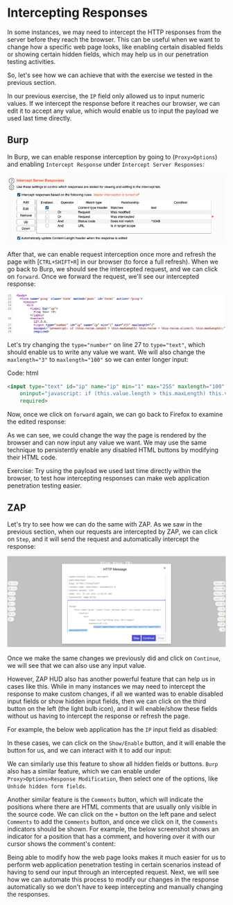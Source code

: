 # Intercepting Responses

In some instances, we may need to intercept the HTTP responses from the server before they reach the browser. This can be useful when we want to change how a specific web page looks, like enabling certain disabled fields or showing certain hidden fields, which may help us in our penetration testing activities.

So, let's see how we can achieve that with the exercise we tested in the previous section.

In our previous exercise, the `IP` field only allowed us to input numeric values. If we intercept the response before it reaches our browser, we can edit it to accept any value, which would enable us to input the payload we used last time directly.

## Burp

In Burp, we can enable response interception by going to (`Proxy>Options`) and enabling `Intercept Response` under `Intercept Server Responses`:

![Burp Enable Response Int](imgs/response_interception_enable.jpg)

After that, we can enable request interception once more and refresh the page with \[`CTRL+SHIFT+R`\] in our browser (to force a full refresh). When we go back to Burp, we should see the intercepted request, and we can click on `forward`. Once we forward the request, we'll see our intercepted response:

![Burp Intercept Response](imgs/response_intercept_response_1_1.jpg)

Let's try changing the `type="number"` on line 27 to `type="text"`, which should enable us to write any value we want. We will also change the `maxlength="3"` to `maxlength="100"` so we can enter longer input:

Code: html

```html
<input type="text" id="ip" name="ip" min="1" max="255" maxlength="100"
    oninput="javascript: if (this.value.length > this.maxLength) this.value = this.value.slice(0, this.maxLength);"
    required>
```

Now, once we click on `forward` again, we can go back to Firefox to examine the edited response:

As we can see, we could change the way the page is rendered by the browser and can now input any value we want. We may use the same technique to persistently enable any disabled HTML buttons by modifying their HTML code.

Exercise: Try using the payload we used last time directly within the browser, to test how intercepting responses can make web application penetration testing easier.


## ZAP

Let's try to see how we can do the same with ZAP. As we saw in the previous section, when our requests are intercepted by ZAP, we can click on `Step`, and it will send the request and automatically intercept the response:

![ZAP Intercept Response](imgs/zap_response_intercept_response.jpg)

Once we make the same changes we previously did and click on `Continue`, we will see that we can also use any input value.

However, ZAP HUD also has another powerful feature that can help us in cases like this. While in many instances we may need to intercept the response to make custom changes, if all we wanted was to enable disabled input fields or show hidden input fields, then we can click on the third button on the left (the light bulb icon), and it will enable/show these fields without us having to intercept the response or refresh the page.

For example, the below web application has the `IP` input field as disabled:

In these cases, we can click on the `Show/Enable` button, and it will enable the button for us, and we can interact with it to add our input:

We can similarly use this feature to show all hidden fields or buttons. `Burp` also has a similar feature, which we can enable under `Proxy>Options>Response Modification`, then select one of the options, like `Unhide hidden form fields`.

Another similar feature is the `Comments` button, which will indicate the positions where there are HTML comments that are usually only visible in the source code. We can click on the `+` button on the left pane and select `Comments` to add the `Comments` button, and once we click on it, the `Comments` indicators should be shown. For example, the below screenshot shows an indicator for a position that has a comment, and hovering over it with our cursor shows the comment's content:

Being able to modify how the web page looks makes it much easier for us to perform web application penetration testing in certain scenarios instead of having to send our input through an intercepted request. Next, we will see how we can automate this process to modify our changes in the response automatically so we don't have to keep intercepting and manually changing the responses.